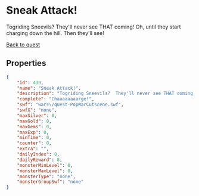 # Sneak Attack!

Togriding Sneevils?  They'll never see THAT coming! Oh, until they start charging down the hill.  Then they'll see!

[Back to quest](../quests.md)

## Properties

```json
{
    "id": 439,
    "name": "Sneak Attack!",
    "description": "Togriding Sneevils?  They'll never see THAT coming! Oh, until they start charging down the hill.  Then they'll see!",
    "complete": "Chaaaaaaaarge!",
    "swf": "wars\/quest-PopWarCutscene.swf",
    "swfX": "none",
    "maxSilver": 0,
    "maxGold": 0,
    "maxGems": 0,
    "maxExp": 0,
    "minTime": 0,
    "counter": 0,
    "extra": "",
    "dailyIndex": 0,
    "dailyReward": 0,
    "monsterMinLevel": 0,
    "monsterMaxLevel": 0,
    "monsterType": "none",
    "monsterGroupSwf": "none"
}
```

